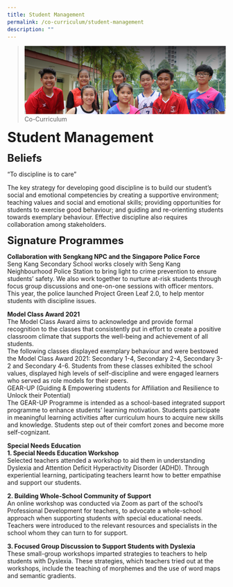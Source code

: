 ```yaml
---
title: Student Management
permalink: /co-curriculum/student-management
description: ""
---
```

>![](/images/About%20us.jpg)
>Co-Curriculum

**<font size=6>Student Management</font>**

**<font size=5>Beliefs</font>**

“To discipline is to care”

  

The key strategy for developing good discipline is to build our student’s social and emotional competencies by creating a supportive environment; teaching values and social and emotional skills; providing opportunities for students to exercise good behaviour; and guiding and re-orienting students towards exemplary behaviour. Effective discipline also requires collaboration among stakeholders.

  
**<font size=5>Signature Programmes</font>**

**Collaboration with Sengkang NPC and the Singapore Police Force**<br>
Seng Kang Secondary School works closely with Seng Kang Neighbourhood Police Station to bring light to crime prevention to ensure students’ safety. We also work together to nurture at-risk students through focus group discussions and one-on-one sessions with officer mentors. This year, the police launched Project Green Leaf 2.0, to help mentor students with discipline issues.   

  

**Model Class Award 2021**<br>
The Model Class Award aims to acknowledge and provide formal recognition to the classes that consistently put in effort to create a positive classroom climate that supports the well-being and achievement of all students. <br>
The following classes displayed exemplary behaviour and were bestowed the Model Class Award 2021: Secondary 1-4, Secondary 2-4, Secondary 3-2 and Secondary 4-6. Students from these classes exhibited the school values, displayed high levels of self-discipline and were engaged learners who served as role models for their peers.<br>
GEAR-UP (Guiding & Empowering students for Affiliation and Resilience to Unlock their Potential)<br>
The GEAR-UP Programme is intended as a school-based integrated support programme to enhance students’ learning motivation. Students participate in meaningful learning activities after curriculum hours to acquire new skills and knowledge. Students step out of their comfort zones and become more self-cognizant. 

**Special Needs Education**<br>
**1\. Special Needs Education Workshop** <br>
Selected teachers attended a workshop to aid them in understanding Dyslexia and Attention Deficit Hyperactivity Disorder (ADHD). Through experiential learning, participating teachers learnt how to better empathise and support our students.  
  
**2\. Building Whole-School Community of Support**<br>
An online workshop was conducted via Zoom as part of the school’s Professional Development for teachers, to advocate a whole-school approach when supporting students with special educational needs. Teachers were introduced to the relevant resources and specialists in the school whom they can turn to for support.

  

**3\. Focused Group Discussion to Support Students with Dyslexia**<br>
These small-group workshops imparted strategies to teachers to help students with Dyslexia. These strategies, which teachers tried out at the workshops, include the teaching of morphemes and the use of word maps and semantic gradients.